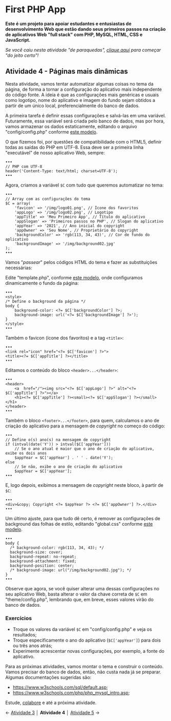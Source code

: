 # First PHP App

**Este é um projeto para apoiar estudantes e entusiastas de desenvolvimento Web que estão dando seus primeiros passos na criação de aplicativos Web "full stack" com PHP, MySQL, HTML, CSS e JavaScript.**

*Se você caiu nesta atividade "de paraquedas", [clique aqui](https://github.com/Luferat/firstphpapp) para começar "do jeito certo"!*

## Atividade 4 - Páginas mais dinâmicas

Nesta atividade, vamos tentar automatizar algumas coisas no tema da página, de forma a tornar a configuração do aplicativo mais independente do código fonte. A ideia é que as configurações mais genéricas e usuais como logotipo, nome do aplicativo e imagem do fundo sejam obtidos a partir de um único local, preferencialmente do banco de dados.

A primeira tarefa é definir essas configurações e salvá-las em uma variável. Futuramente, essa variável será criada pelo banco de dados, mas por hora, vamos armazenar os dados estaticamente, editando o arquivo "config/config.php" conforme [este modelo](https://raw.githubusercontent.com/Luferat/firstphpapp/Atividade_04/config/config.php). 

O que fizemos foi, por questões de compatibilidade com o HTML5, definir todas as saídas do PHP em UTF-8. Essa deve ser a primeira linha "executável" de nosso aplicativo Web, sempre:

	•••
	// PHP com UTF-8
	header('Content-Type: text/html; charset=UTF-8');
	•••

Agora, criamos a variável `$C` com tudo que queremos automatizar no tema:

    •••
	// Array com as configurações do tema
	$C = array(
		'favicon' => '/img/logo01.png', // Ícone dos favoritos
		'appLogo' => '/img/logo02.png', // Logotipo
		'appTitle' => 'Meu Primeiro App', // Título do aplicativo
		'appSlogan' => 'Primeiros passos no PHP', // Slogan do aplicativo
		'appYear' => '2021', // Ano inicial do copyright
		'appOwner' => 'Seu Nome', // Proprietário do copyright
		'backgroundColor' => 'rgb(113, 34, 43)', // Cor de fundo do aplicativo
		'backgroundImage' => '/img/background02.jpg'
	);
    •••

Vamos "*passear*" pelos códigos HTML do tema e fazer as substituições necessárias:

Edite "template.php", conforme [este modelo](https://raw.githubusercontent.com/Luferat/firstphpapp/Atividade_04/template.php), onde configuramos dinamicamente o fundo da página:

	•••
	<style>
	/* Define o background da página */
	body {
	    background-color: <?= $C['backgroundColor'] ?>;
	    background-image: url('<?= $C['backgroundImage'] ?>');
	}
	</style>
	•••
 
Também o favicon (ícone dos favoritos) e a tag `<title>`:

    •••
    <link rel="icon" href="<?= $C['favicon'] ?>">
    <title><?= $C['appTitle'] ?></title>
    •••

Editamos o conteúdo do bloco `<header>...</header>`:

    •••
    <header>
        <a  href="/"><img src="<?= $C['appLogo'] ?>" alt="<?= $C['appTitle'] ?>"></a>
        <h1><?= $C['appTitle'] ?><small><?= $C['appSlogan'] ?></small></h1>
    </header>
    •••

Também o bloco `<footer>...</footer>`, para quem, calculamos o ano de criação do aplicativo para a mensagem de *copyright* no começo do código:

    •••
    // Define o(s) ano(s) na mensagem de copyright
    if (intval(date('Y')) > intval($C['appYear']))
        // Se o ano atual é maior que o ano de criação do aplicativo, exibe os dois anos
        $appYear = $C['appYear'] . ' ' . date('Y');
    else
        // Se não, exibe o ano de criação do aplicativo
        $appYear = $C['appYear'];
    •••

E, logo depois, exibimos a mensagem de *copyright* neste bloco, à partir de `$C`:

    •••
    <div>&copy; Copyright <?= $appYear ?> <?= $C['appOwner'] ?>.</div>
    •••

Um último ajuste, para que tudo dê certo, é remover as configurações de background das folhas de estilo, editando "global.css" conforme [este modelo](https://raw.githubusercontent.com/Luferat/firstphpapp/Atividade_04/global.css).

    •••
	body {
	  /* background-color: rgb(113, 34, 43); */
	  background-size: cover;
	  background-repeat: no-repeat;
	  background-attachment: fixed;
	  background-position: center;
	  /* background-image: url("/img/background02.jpg"); */
	}
	•••
    
Observe que agora, se você quiser alterar uma dessas configurações no seu aplicativo Web, basta alterar o valor da chave correta de `$C` em "theme/config.php", lembrando que, em breve, esses valores virão do banco de dados.

### Exercícios ###

- Troque os valores da variável `$C` em "config/config.php" e veja os resultados;
- Troque especificamente o ano do aplicativo (`$C['appYear']`) para dois ou três anos atrás;
- Experimente acrescentar novas configurações, por exemplo, a fonte do aplicativo.

Para as próximas atividades, vamos montar o tema e construir o conteúdo. Vamos precisar do banco de dados, então, não custa nada já se preparar. Algumas documentações sugeridas são:

- https://www.w3schools.com/sql/default.asp;
- https://www.w3schools.com/php/php_mysql_intro.asp;

Estude, [colabore](https://github.com/Luferat/firstphpapp/issues) e até a próxima atividade.
   
← [Atividade 3](https://github.com/Luferat/firstphpapp/tree/Atividade_03) │ **Atividade 4** │ [Atividade 5](https://github.com/Luferat/firstphpapp/tree/Atividade_05) →